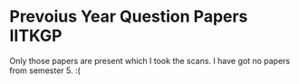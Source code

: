 # Prevoius Year Question Papers IITKGP

Only those papers are present which I took the scans.
I have got no papers from semester 5. :(